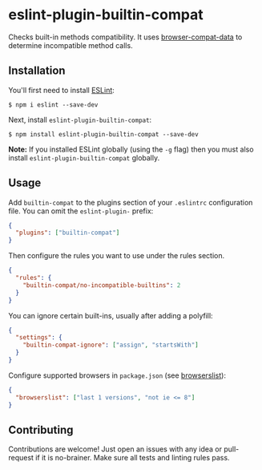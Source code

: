 # eslint-plugin-builtin-compat

Checks built-in methods compatibility.
It uses [browser-compat-data](https://github.com/mdn/browser-compat-data) to determine incompatible method calls.

## Installation

You'll first need to install [ESLint](http://eslint.org):

```
$ npm i eslint --save-dev
```

Next, install `eslint-plugin-builtin-compat`:

```
$ npm install eslint-plugin-builtin-compat --save-dev
```

**Note:** If you installed ESLint globally (using the `-g` flag) then you must also install `eslint-plugin-builtin-compat` globally.

## Usage

Add `builtin-compat` to the plugins section of your `.eslintrc` configuration file. You can omit the `eslint-plugin-` prefix:

```json
{
  "plugins": ["builtin-compat"]
}
```

Then configure the rules you want to use under the rules section.

```json
{
  "rules": {
    "builtin-compat/no-incompatible-builtins": 2
  }
}
```

You can ignore certain built-ins, usually after adding a polyfill:

```json
{
  "settings": {
    "builtin-compat-ignore": ["assign", "startsWith"]
  }
}
```

Configure supported browsers in `package.json` (see [browserslist](https://github.com/browserslist/browserslist)):

```json
{
  "browserslist": ["last 1 versions", "not ie <= 8"]
}
```

## Contributing

Contributions are welcome! Just open an issues with any idea or pull-request if it is no-brainer. Make sure all tests and linting rules pass.
